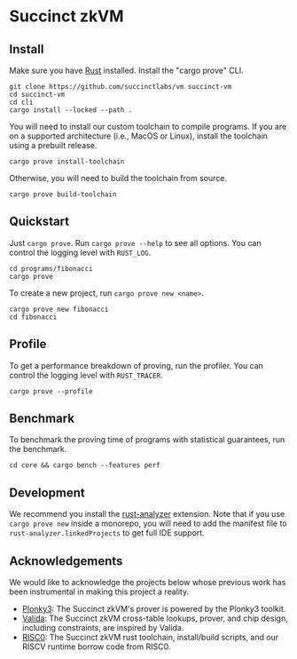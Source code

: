 # Succinct zkVM

## Install

Make sure you have [Rust](https://www.rust-lang.org/tools/install) installed. Install the "cargo prove" CLI.
```
git clone https://github.com/succinctlabs/vm succinct-vm
cd succinct-vm
cd cli
cargo install --locked --path .
```

You will need to install our custom toolchain to compile programs. If you are on a supported architecture 
(i.e., MacOS or Linux), install the toolchain using a prebuilt release.
```
cargo prove install-toolchain
```

Otherwise, you will need to build the toolchain from source.
```
cargo prove build-toolchain
```

## Quickstart

Just `cargo prove`. Run `cargo prove --help` to see all options. You can control the logging level with `RUST_LOG`.

```
cd programs/fibonacci
cargo prove
```

To create a new project, run `cargo prove new <name>`.

```
cargo prove new fibonacci
cd fibonacci
```

## Profile

To get a performance breakdown of proving, run the profiler. You can control the logging level with `RUST_TRACER`.
```
cargo prove --profile
```

## Benchmark

To benchmark the proving time of programs with statistical guarantees, run the benchmark.
```
cd core && cargo bench --features perf
```

## Development

We recommend you install the [rust-analyzer](https://marketplace.visualstudio.com/items?itemName=rust-lang.rust-analyzer) extension.
Note that if you use `cargo prove new` inside a monorepo, you will need to add the manifest file to `rust-analyzer.linkedProjects` to get full IDE support.

## Acknowledgements

We would like to acknowledge the projects below whose previous work has been instrumental in making this project a reality.

- [Plonky3](https://github.com/Plonky3/Plonky3): The Succinct zkVM's prover is powered by the Plonky3 toolkit.
- [Valida](https://github.com/valida-xyz/valida): The Succinct zkVM cross-table lookups, prover, and chip design, including constraints, are inspired by Valida.
- [RISC0](https://github.com/risc0/risc0): The Succinct zkVM rust toolchain, install/build scripts, and our RISCV runtime borrow code from RISC0.
